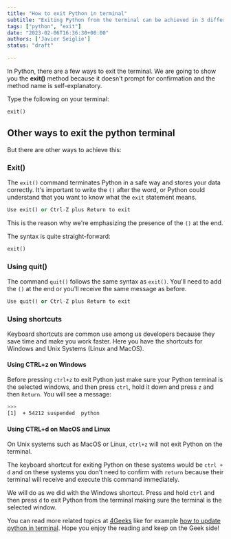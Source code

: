 ```yaml
---
title: "How to exit Python in terminal"
subtitle: "Exiting Python from the terminal can be achieved in 3 different ways. The exit and quit commands will exit Python and you can as well exit by using keyboard shortcuts such as ctrl+z and ctrl+d on Windows and Unix Based Systems respectively"
tags: ["python", "exit"]
date: "2023-02-06T16:36:30+00:00"
authors: ['Javier Seiglie']
status: "draft"

---
```


In Python, there are a few ways to exit the terminal. We are going to show you the **exit()** method because it doesn't prompt for confirmation and the method name is self-explanatory.

Type the following on your terminal:

```python
exit()
```

## Other ways to exit the python terminal

But there are other ways to achieve this:

### Exit()

The `exit()` command terminates Python in a safe way and stores your data correctly. It's important to write the `()` after the word, or Python could understand that you want to know what the `exit` statement means.

```python
Use exit() or Ctrl-Z plus Return to exit
```

This is the reason why we're emphasizing the presence of the `()` at the end.

The syntax is quite straight-forward:

```python
exit()
```

### Using quit()

The command `quit()` follows the same syntax as `exit()`. You'll need to add the `()` at the end or you'll receive the same message as before.

```python
Use quit() or Ctrl-Z plus Return to exit
```

### Using shortcuts

Keyboard shortcuts are common use among us developers because they save time and make you work faster. Here you have the shortcuts for Windows and Unix Systems (Linux and MacOS).

#### Using CTRL+z on Windows

Before pressing `ctrl+z` to exit Python just make sure your Python terminal is the selected windows, and then press `ctrl`, hold it down and press `z` and then `Return`. You will see a message:

```bash
>>>
[1]  + 54212 suspended  python
```

#### Using CTRL+d on MacOS and Linux

On Unix systems such as MacOS or Linux, `ctrl+z` will not exit Python on the terminal. 

The keyboard shortcut for exiting Python on these systems would be `ctrl + d` and on these systems you don't need to confirm with `return` because their terminal will receive and execute this command immediately.

We will do as we did with the Windows shortcut. Press and hold `ctrl` and then press `d` to exit Python from the terminal making sure the terminal is the selected window.

You can read more related topics at [4Geeks](https://4geeks.com/) like for example [how to update python in terminal](https://4geeks.com/how-to/how-to-update-python-in-terminal). Hope you enjoy the reading and keep on the Geek side!
